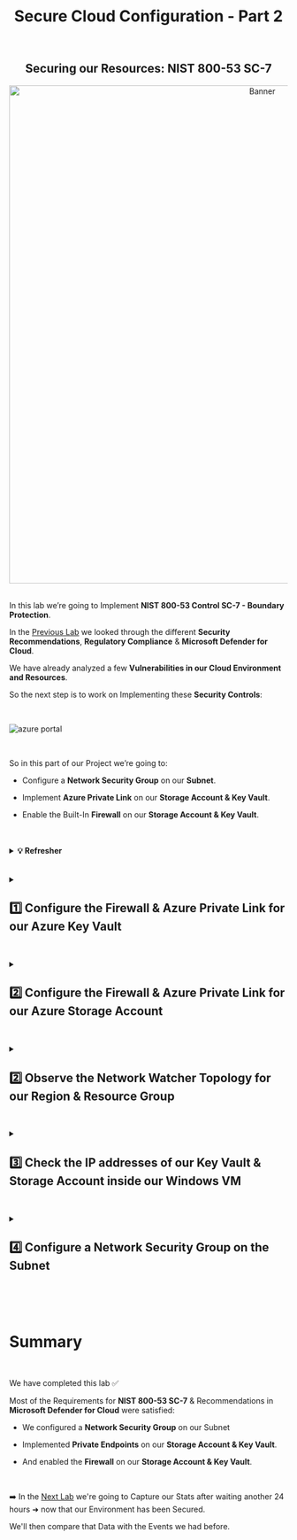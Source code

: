 <h1 align="center">Secure Cloud Configuration - Part 2</h1>

<br>

<h2 align="center">Securing our Resources: NIST 800-53 SC-7</h2>

<p align="center">
<img width="900" src="https://github.com/user-attachments/assets/01b8265b-2ff6-4ea2-969c-58eec61c54ce" alt="Banner"/>

<br>

<br>

In this lab we’re going to Implement **NIST 800-53 Control SC-7 - Boundary Protection**.

In the [Previous Lab](https://github.com/Afrocybersamurai/Securing-SOC-Environment-Part-1/blob/main/README.md) we looked through the different **Security Recommendations**, **Regulatory Compliance** & **Microsoft Defender for Cloud**.

We have already analyzed a few **Vulnerabilities in our Cloud Environment and Resources**.

So the next step is to work on Implementing these **Security Controls**:

<br>

![azure portal](https://github.com/user-attachments/assets/a368d43c-06b0-40d9-a4ec-6ccb7eb1a8ea)

<br>

So in this part of our Project we’re going to:

-	Configure a **Network Security Group** on our **Subnet**.
  
-	Implement **Azure Private Link** on our **Storage Account & Key Vault**.
  
-	Enable the Built-In **Firewall** on our **Storage Account & Key Vault**.

<br>

<br>

  <details close> 
  
**<summary> 💡 Refresher</summary>**

<br>

To give you an idea of how our Environment has evolved over the Previous Labs:

➡️ Originally we had our Virtual Machines, Storage Account & Key Vault deployed and Exposed to the Public Internet in an Insecure Way.

➡️ We added NSGs to our VMs ➜ but they were configured to be wide-open on purpose so bad actors would find them.

<br>

So this was our **Initial Configuration**:

![azure portal](https://github.com/user-attachments/assets/1cee5fb8-aa04-4d5b-af31-56440194db9b)

<br>

When we were working our Incidents ➜ there were a lot of Brute-Force Events.

To mitigate those instances and go through the Incident Management Lifecycle ➜ we ended up **Hardening our NSG**s.

We configured the NSGs to only allow Inbound Traffic from our own Personal Computer:

![azure portal](https://github.com/user-attachments/assets/a8522ad3-e296-4885-96ad-384560f79ec6)

<br>

Our Storage Account & Key Vault are still Exposed to the Public Internet though.

<br>

So what we’re going to do in this Lab is:

<br>

❶ Apply another **NSG** to our Subnet ➜ since the Security Control is requesting it.

<br>

❷ Enable **Private Endpoint** for our Storage Account & our Key Vault


- What that does is take them off the Public Internet and makes them accessible only within our Subnet and Virtual Network

- So theoretically only the VMs that are in the Subnet and VNet are going to be able to access those 2 Resources.

<br>

❸ And we’re also going to Enable the Built-in **Firewall** on these 2 Resources as well to disallow access from the Public Internet.

<br>

<h2></h2>

<br>

So at the end of this Lab our Environment will look something like this:

![azure portal](https://github.com/user-attachments/assets/c53301c2-058d-43db-a543-8001ce0f4bf7)

<br>

Most of the following Vulnerabilities (except for the Azure Firewall on the VNet) should be Remediated:

![azure portal](https://github.com/user-attachments/assets/1a74fb8f-ed49-4806-a3e0-507a3f2cafb1)

<br>

And then we’re going to wait another 24 hours and take a Snapshot of our Stats in the Maps.

We'll then compare those new stats with the previous Security Metrics from the when our Environment was Insecure.

<br>

  </details>

<br>

<br>

<details close> 
<summary> <h2>1️⃣ Configure the Firewall & Azure Private Link for our Azure Key Vault</h2> </summary>
<br>

The first thing we’re going to do is Enable the Firewall and Configure Azure Private Link for our Key vault instance.

Inside the Azure Portal ➜ click on our ```akv-cyber-lab``` Key Vault instance:

![azure portal](https://github.com/user-attachments/assets/62dccc59-6d80-4bdb-99bb-c12e74df710c)

<br>

We’ll first **Enable the Firewall** ➜ so click on the **Networking** blade:

![azure portal](https://github.com/user-attachments/assets/b58228e6-89c4-4cbd-bbd2-9a64e6f7519c)

<br>

Under the **Firewalls and virtual networks** tab we’ll:

> ◉ **Disable public access**
> 
> ☑ **Allow trusted Microsoft services to bypass this firewall**

Click the **Apply** button:

![azure portal](https://github.com/user-attachments/assets/51bac445-f793-4ca7-acfb-81c93c891fee)

<br>

✅ Our Key Vault has now the Firewall Enabled

<br>

<h2></h2>

<br>

Next we’re going to Configure the Private Endpoint for our Key Vault.

<br>

  <details close> 
  
**<summary> 💡</summary>**

This will take it from being totally exposed to the Public Internet ➜ to only being accessible through our Virtual Network and Subnet.

  </details>

<br>

Still inside Networking ➜ this time under the **Private endpoint connections** tab ➜ click on ➕ **Create**:

![azure portal](https://github.com/user-attachments/assets/721d0b40-d2fa-41b6-bb87-44cf508d2fc6)

<br>

Under the ❶ **Basics** tab:
-	Select our ```RG-Cyber-Lab``` **Resource group**
-	We’ll **Name** it ```PE-AKV```
-	Select the same **Region** that we’ve been using ➜ ```East US 2```

![azure portal](https://github.com/user-attachments/assets/855e67d5-b964-400a-bb0f-d35b3b901b09)

<br>

Now under the ❷ **Resources** tab we’ll set up:
-	**Connection method**➜ ◉ ```Connect to an Azure resource in my directory``` 
-	**Resource type** ➜ search for and select ```Microsoft.KeyVault/vaults```
-	**Resource** ➜ pick the name of our Key Vault instance: ```akv-cyber-lab```
-	**Target sub-resource** ➜ ```vault```

![azure portal](https://github.com/user-attachments/assets/f1151384-8a12-4092-a1e7-7aa53231aaa8)

<br>

Under the ❸ **Virtual Network** tab:
-	**Virtual Network**➜ pick our VNet ```Lab-Vnet (RG-Cyber-Lab)``` where we’re having everything connect to
-	**Subnet** ➜ select our ```default``` Subnet
-	**Private IP configuration**➜ ◉ ```Dynamically allocate IP address```

![azure portal](https://github.com/user-attachments/assets/5bf3d70b-351d-4173-8439-0d017e700147)

<br>

For the ❹ **DNS** tab:
-	**Integrate with private DNS zone**➜ ◉ ```Yes```

⚠️ Make sure the **Subscription** & **Resource Group** are correct.

![azure portal](https://github.com/user-attachments/assets/75973fb1-bc0a-4cf7-bbc1-b68c84d043d1)

<br>

✅ We’ll then just **Review + create** to finish creating the Key Vault’s **Private Endpoint**.

<br>

  </details>

<h2></h2>

<details close> 
<summary> <h2>2️⃣ Configure the Firewall & Azure Private Link for our Azure Storage Account</h2> </summary>
<br>

Inside the Azure Portal ➜ click on our ```sacyberlab01``` Storage Account instance:

![azure portal](https://github.com/user-attachments/assets/8e988483-0393-46a1-9b81-d3ce80ee6b6b)

<br>

First we’ll click on the **Configuration** blade.

For **Allow Blob public access** ➜ we’ll select ◉ ```Disabled```

⚠️ We have to do this in order to satisfy the **NIST 800-53 SC-7** Requirement.

![azure portal](https://github.com/user-attachments/assets/16d5222f-f4bc-4c38-8279-0c00205b43b8)

<br>

Now we'll click on the **Networking** blade ➜ and under the **Firewalls and virtual networks** tab we’ll select:
-	**Public network access** ➜ ◉ ```Disabled```
-	**Routing preference** ➜  ◉ ```Microsoft network routing```

Click the 💾 **Save** button

![azure portal](https://github.com/user-attachments/assets/632e7164-0087-433a-ac9a-f7078cabfc9e)

<br>

✅ The Firewall and VNet setting were successfully saved for our Storage Account.

<h2></h2>

The next step is to Add a Private Endpoint for our ```sacyberlab01``` Storage Account instance.

We’ll go to the **Private endpoint connections** tab ➜ and click on ➕ **Private endpoint**:

![azure portal](https://github.com/user-attachments/assets/fd38f81d-f6b3-4c08-9563-1048f9031539)

<br>

Under the ** ❶ Basics** tab:
-	Select our ```RG-Cyber-Lab``` **Resource group**
-	We’ll **Name** it ```PE-Storage```
-	Make sure it’s in the correct **Region** with the rest of our Resources  ➜ ```East US 2```

![azure portal](https://github.com/user-attachments/assets/3b080ee1-97fa-4ec5-bea4-bd79c109dd9e)

<br>

As for ** ❷ Resources** ➜ this is for our Blob Storage:
-	So for **Target sub-resource** ➜ select ```blob```

![azure portal](https://github.com/user-attachments/assets/7c885ca9-fc76-410d-8e0e-691769f85afc)

<br>

Under the ** ❸ Virtual Network** tab:
-	**Virtual Network**➜ select our VNET ```Lab-Vnet (RG-Cyber-Lab)``` where everything else is in
-	**Subnet** ➜ select our only ```default``` Subnet
-	**Private IP configuration**➜ ◉ ```Dynamically allocate IP address```

![azure portal](https://github.com/user-attachments/assets/09d90313-f0fc-47c2-b3b0-7f66a52db064)

<br>

** ❹ DNS** tab:
-	**Integrate with private DNS zone** ➜ ◉ ```Yes```

⚠️ Again ➜ make sure the **Subscription** & **Resource Group** are correct.

![azure portal](https://github.com/user-attachments/assets/88eb8882-665f-45a3-b9d7-63c94bd5bd2f)

<br>

✅ And finally we’ll click on **Review + create** to finish creating the Storage Account’s **Private Endpoint**.

<br>

  </details>

<h2></h2>

<details close> 
<summary> <h2>2️⃣ Observe the Network Watcher Topology for our Region & Resource Group</h2> </summary>
<br>

Inside the **Azure Portal** ➜ we'll go to **Network Watcher**

![azure portal](https://github.com/user-attachments/assets/259fea97-f63b-4ef8-867d-a46b35cdf2b0)

<br>

Click on the **Topology** Blade ➜ and this is our **Topology Page**:

![azure portal](https://github.com/user-attachments/assets/b26d57ae-a86e-4086-a845-8cd946a10ab3)

<br>

It shows a Network Diagram of what our Azure Resources look like in our Subscription.

Basically we need to "Filter the Topology" to show the correct Resources ➜ so we'll click on the **Scope** section:

![azure portal](https://github.com/user-attachments/assets/31a8a740-7197-4afe-9e0a-048f9eee9a48)

<br>

We'll select:
- Our **Subscription** ➜ ```Azure Subscription 1```
- ⚠️ Only the **Resource Group** ```RG-Cyber-Lab``` ➜ because that's essentially where all our Resources are.
- Our Environment's Resources' **Location** ➜ ```East US 2```

Then we'll click **Save**

![azure portal](https://github.com/user-attachments/assets/3c4dded3-bb32-4725-aa41-ed2d861180b5)

<br>

This is basically all the Resources we have inside of our Subnet:

![azure portal](https://github.com/user-attachments/assets/e3483e97-3fc4-4e01-8dcf-a3737265886d)

<br>

<h2></h2>

We'll now observe if the Key Vault and Storage Account Private Endpoints are shown in our Network Topology Diagram.

If we click the ➕ on the **Private Endpoin**t for our **Azure Key Vault**:

![azure portal](https://github.com/user-attachments/assets/692f202b-c2cc-4ce5-bdad-98f4e10899e2)

<br>

✅ We can see that it is associated with the Subnet which is attached to our Key Vault instance ```akv-cyber-lab-9999```

![azure portal](https://github.com/user-attachments/assets/f5ab613d-8dd0-43ad-9200-f398e33ff533)

<br>

We can click the ➕ on the **Private Endpoint** for our **Azure Storage Account**:

![azure portal](https://github.com/user-attachments/assets/d4528335-c3f4-48bd-9a10-cdac08737a66)

<br>

✅ And we can see that it is inside of our Default Subnet and attached to our Storage Account ```sacyberlab999```

![azure portal](https://github.com/user-attachments/assets/b7484ebf-465d-4151-a67c-678050be03f5)

<br>

  </details>

<h2></h2>

<details close> 
<summary> <h2>3️⃣ Check the IP addresses of our Key Vault & Storage Account inside our Windows VM</h2> </summary>
<br>

The next thing we're going to do is login to our **Windows VM** and make sure **Private Endpoint** is working.

So inside the **Azure Portal** ➜ we'll go our ```windows-vm``` ➜ and copy its **Public IP Address**:

![azure portal](https://github.com/user-attachments/assets/d97447a3-b9da-4e44-9b20-6075c2ae4342)

<br>

We'll open up Microsoft Remote Desktop ➜ and then attempt to connect to the ```windows-vm```

![azure portal](https://github.com/user-attachments/assets/c13988d6-6238-40f8-93ec-7eabd96ff42f)

<br>

Once we've RDP connected into our Windows VM ➜ we'll open **Powershell**

![azure portal](https://github.com/user-attachments/assets/781954bc-7985-4b0d-848d-16d96215a5d1)

<br>

The next step is to check the **Private IP Addresses** of our Key Vault and Storage Account instances by using ```nslookup```

  <details close> 
  
**<summary>💡</summary>**

This is how we resolve FQDN or the name of any host to IP Addresses.

<br>

  </details>

So we'll go back to the **Azure Portal** ➜ inside our Key Vault ```akv-cyber-lab``` ➜ and copy its **FQDN**:

![azure portal](https://github.com/user-attachments/assets/fd8eb455-a414-4d73-af21-94ccdfb2cd4a)

<br>

We'll go back to the Windows VM ➜ in **Powershell** type in ```nslookup``` and paste the Key Vault's **FQDN** ➜ press Enter:

![azure portal](https://github.com/user-attachments/assets/d618744d-e6be-4d1c-b0d4-a7c1e51b4bfd)

<br>

It resolves to ```10.0.0.5```

This means our **Private Endpoint** is working and our Key Vault is actually **within the same VNET / Subnet as our Windows VM** (our at least it is accessible from there).

✅ So we have confirmed that Key Vault is set up correctly with Private Endpoint.

<br>

  <details close> 
  
**<summary> 💡 Reminder</summary>**

I can see Private Endpoint is working, not because it's resolving to exactly ```10.0.0.5``` ➜ but because it's resolving to a **Private IP Address** within our **Subnet's range**.

If I was resolving to a **Public IP Address** ➜ then we'd have to troubleshoot.

  </details>

<br>

<h2></h2>

<br>

We'll check our Storage Account's Private Endpoint next.

Back in the **Azure Portal** ➜ we'll go to our Storage Acount ```sacyberlab01```

![azure portal](https://github.com/user-attachments/assets/92052d2e-7d5a-4963-8a38-275e1c24a0bc)

<br>

Scroll down and click on the **Endpoints** blade ➜ copy the **Blob Service FQDN** (the full name of our Storage Account):

![azure portal](https://github.com/user-attachments/assets/7423abfd-cf30-4d1c-b6c9-fd042d70d21e)

<br>

We'll go back to our Windows VM ➜ type in ```nslookup``` and paste the Storage Account's **FQDN** ➜ press Enter:

![azure portal](https://github.com/user-attachments/assets/d709f822-6986-452c-9c71-7ad1a021e150)

<br>

We get this ```10.0.0.7``` Private IP Address.

✅ So we can confirm that the Private Endpoint for our Storage Account is set up correctly as well

<br>

  </details>

<h2></h2>

<details close> 
<summary> <h2>4️⃣ Configure a Network Security Group on the Subnet</h2> </summary>
<br>

The last thing we're going to do is Create a **NSG** and attach it to the actual **Subnet** all our Resources are in.

Inside the **Azure Portal** ➜ search for **Network security groups** ➜ and we're going to ➕ **Create** a new NSG:

![azure portal](https://github.com/user-attachments/assets/fa7e5295-f6bf-470d-9e77-e204b28df80e)

<br>

- Make sure it's in the correct **Resource Group** ```RG-Cyber-Lab```
- We'll **Name** it ```nsg-subnet```
- The **Region** is ```East US 2```

Click **Review + create**:

![azure portal](https://github.com/user-attachments/assets/765c8ce9-f3e4-48e3-bcab-4cc1fc095983)

<br>

We'll then go to our Virtual Network ```Lab-VNet``` where all of our Resources are:

![azure portal](https://github.com/user-attachments/assets/e359e6f5-16c9-48bb-a7d4-3ca25696e427)

<br>

Go to the **Subnets** Blade ➜ and select our ```default``` Subnet.

Where it says **Network security group** ➜ we'll select our newly created ```nsg-subnet``` Subnet.

Click **Save**.

![azure portal](https://github.com/user-attachments/assets/78f9c571-4775-471a-b241-b474097de172)

<br>

✅ We have successfully configure a **Network Security Group** on our **Subnet**. 

<br>

<h2></h2>

<br>

We'll now go back to Network Watcher to see everything one more time from a High-Level.

After clicking the **Topology** blade ➜ we'll select the **Scope** to filter what we want to observe:

![azure portal](https://github.com/user-attachments/assets/2ac3798f-9569-47d1-988b-9a3949a234a9)

<br>

Inside our VNet ➜ we can visually see the new **NSG** attached to our **Subnet**:

![azure portal](https://github.com/user-attachments/assets/4a8048d4-8bf4-4d7a-9cb7-49675f98d38a)

<br>

<h2></h2>

  </details>

<br>

<br>

<br>

<h1>Summary</h1>
<br>

We have completed this lab ✅

Most of the Requirements for **NIST 800-53 SC-7** & Recommendations in **Microsoft Defender for Cloud** were satisfied:

- We configured a **Network Security Group** on our Subnet

- Implemented **Private Endpoints** on our **Storage Account & Key Vault**.
  
-	And enabled the **Firewall** on our **Storage Account & Key Vault**.

<br>

➡️ In the [Next Lab](https://github.com/franciscovfonseca/Azure-SOC-Honeynet/blob/main/README.md) we're going to Capture our Stats after waiting another 24 hours ➜ now that our Environment has been Secured.

We'll then compare that Data with the Events we had before.


<br>

<br>

<br>

<br>

<br>

<br>

<br>
  
<br>
